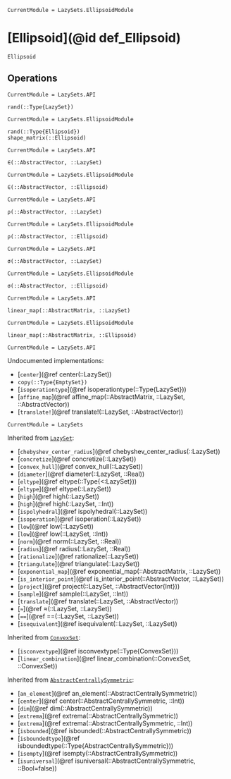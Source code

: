 ```@meta
CurrentModule = LazySets.EllipsoidModule
```

# [Ellipsoid](@id def_Ellipsoid)

```@docs
Ellipsoid
```

## Operations

```@meta
CurrentModule = LazySets.API
```
```@docs; canonical=false
rand(::Type{LazySet})
```
```@meta
CurrentModule = LazySets.EllipsoidModule
```
```@docs
rand(::Type{Ellipsoid})
shape_matrix(::Ellipsoid)
```
```@meta
CurrentModule = LazySets.API
```
```@docs; canonical=false
∈(::AbstractVector, ::LazySet)
```
```@meta
CurrentModule = LazySets.EllipsoidModule
```
```@docs
∈(::AbstractVector, ::Ellipsoid)
```
```@meta
CurrentModule = LazySets.API
```
```@docs; canonical=false
ρ(::AbstractVector, ::LazySet)
```
```@meta
CurrentModule = LazySets.EllipsoidModule
```
```@docs
ρ(::AbstractVector, ::Ellipsoid)
```
```@meta
CurrentModule = LazySets.API
```
```@docs; canonical=false
σ(::AbstractVector, ::LazySet)
```
```@meta
CurrentModule = LazySets.EllipsoidModule
```
```@docs
σ(::AbstractVector, ::Ellipsoid)
```
```@meta
CurrentModule = LazySets.API
```
```@docs; canonical=false
linear_map(::AbstractMatrix, ::LazySet)
```
```@meta
CurrentModule = LazySets.EllipsoidModule
```
```@docs
linear_map(::AbstractMatrix, ::Ellipsoid)
```

```@meta
CurrentModule = LazySets.API
```

Undocumented implementations:
* [`center`](@ref center(::LazySet))
* `copy(::Type{EmptySet})`
* [`isoperationtype`](@ref isoperationtype(::Type{LazySet}))
* [`affine_map`](@ref affine_map(::AbstractMatrix, ::LazySet, ::AbstractVector))
* [`translate!`](@ref translate!(::LazySet, ::AbstractVector))

```@meta
CurrentModule = LazySets
```

Inherited from [`LazySet`](@ref):
* [`chebyshev_center_radius`](@ref chebyshev_center_radius(::LazySet))
* [`concretize`](@ref concretize(::LazySet))
* [`convex_hull`](@ref convex_hull(::LazySet))
* [`diameter`](@ref diameter(::LazySet, ::Real))
* [`eltype`](@ref eltype(::Type{<:LazySet}))
* [`eltype`](@ref eltype(::LazySet))
* [`high`](@ref high(::LazySet))
* [`high`](@ref high(::LazySet, ::Int))
* [`ispolyhedral`](@ref ispolyhedral(::LazySet))
* [`isoperation`](@ref isoperation(::LazySet))
* [`low`](@ref low(::LazySet))
* [`low`](@ref low(::LazySet, ::Int))
* [`norm`](@ref norm(::LazySet, ::Real))
* [`radius`](@ref radius(::LazySet, ::Real))
* [`rationalize`](@ref rationalize(::LazySet))
* [`triangulate`](@ref triangulate(::LazySet))
* [`exponential_map`](@ref exponential_map(::AbstractMatrix, ::LazySet))
* [`is_interior_point`](@ref is_interior_point(::AbstractVector, ::LazySet))
* [`project`](@ref project(::LazySet, ::AbstractVector{Int}))
* [`sample`](@ref sample(::LazySet, ::Int))
* [`translate`](@ref translate(::LazySet, ::AbstractVector))
* [`≈`](@ref ≈(::LazySet, ::LazySet))
* [`==`](@ref ==(::LazySet, ::LazySet))
* [`isequivalent`](@ref isequivalent(::LazySet, ::LazySet))

Inherited from [`ConvexSet`](@ref):
* [`isconvextype`](@ref isconvextype(::Type{ConvexSet}))
* [`linear_combination`](@ref linear_combination(::ConvexSet, ::ConvexSet))

Inherited from [`AbstractCentrallySymmetric`](@ref):
* [`an_element`](@ref an_element(::AbstractCentrallySymmetric))
* [`center`](@ref center(::AbstractCentrallySymmetric, ::Int))
* [`dim`](@ref dim(::AbstractCentrallySymmetric))
* [`extrema`](@ref extrema(::AbstractCentrallySymmetric))
* [`extrema`](@ref extrema(::AbstractCentrallySymmetric, ::Int))
* [`isbounded`](@ref isbounded(::AbstractCentrallySymmetric))
* [`isboundedtype`](@ref isboundedtype(::Type{AbstractCentrallySymmetric}))
* [`isempty`](@ref isempty(::AbstractCentrallySymmetric))
* [`isuniversal`](@ref isuniversal(::AbstractCentrallySymmetric, ::Bool=false))
